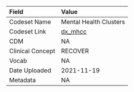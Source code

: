 |Field            |Value                  |
|:----------------|:----------------------|
|Codeset Name     |Mental Health Clusters |
|Codeset Link     |[dx_mhcc](https://github.com/PEDSnet/Variable-Dictionary/blob/main/conditions/dx_mhcc.csv)|
|CDM              |NA                     |
|Clinical Concept |RECOVER                |
|Vocab            |NA                     |
|Date Uploaded    |2021-11-19             |
|Metadata         |NA                     |
